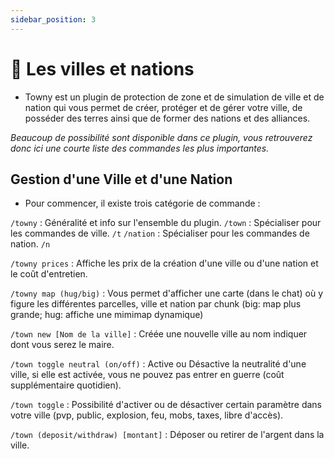 ```yaml
---
sidebar_position: 3
---
```


# 🏡 Les villes et nations

- Towny est un plugin de protection de zone et de simulation de ville et de nation qui vous permet de créer, protéger et de gérer votre ville, de posséder des terres ainsi que de former des nations et des alliances.

*Beaucoup de possibilité sont disponible dans ce plugin, vous retrouverez donc ici une courte liste des commandes les plus importantes.*

## Gestion d'une Ville et d'une Nation

- Pour commencer, il existe trois catégorie de commande :

`/towny` : Généralité et info sur l'ensemble du plugin.
`/town` : Spécialiser pour les commandes de ville. `/t`
`/nation` : Spécialiser pour les commandes de nation. `/n`

`/towny prices` : Affiche les prix de la création d'une ville ou d'une nation et le coût d'entretien. 

`/towny map (hug/big)` :  Vous permet d'afficher une carte (dans le chat) où y figure les différentes parcelles, ville et nation par chunk (big: map plus grande; hug: affiche une mimimap dynamique)

`/town new [Nom de la ville]` : Créée une nouvelle ville au nom indiquer dont vous serez le maire.

`/town toggle neutral (on/off)` : Active ou Désactive la neutralité d'une ville, si elle est activée, vous ne pouvez pas entrer en guerre (coût supplémentaire quotidien).

`/town toggle` : Possibilité d'activer ou de désactiver certain paramètre dans votre ville (pvp, public, explosion, feu, mobs, taxes, libre d'accès).

`/town (deposit/withdraw) [montant]` : Déposer ou retirer de l'argent dans la ville.
